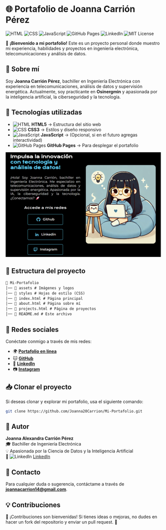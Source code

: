 # 🌐 Portafolio de Joanna Carrión Pérez

![HTML](https://img.shields.io/badge/HTML5-E34F26?style=flat&logo=html5&logoColor=white)
![CSS](https://img.shields.io/badge/CSS3-1572B6?style=flat&logo=css3&logoColor=white)
![JavaScript](https://img.shields.io/badge/JavaScript-F7DF1E?style=flat&logo=javascript&logoColor=black)
![GitHub Pages](https://img.shields.io/badge/GitHub%20Pages-Deployed-181717?style=flat&logo=github)
![LinkedIn](https://img.shields.io/badge/LinkedIn-Joanna%20Carri%C3%B3n%20P%C3%A9rez-blue?style=flat&logo=linkedin)
![MIT License](https://img.shields.io/badge/License-MIT-green.svg)

🚀 **¡Bienvenido a mi portafolio!** Este es un proyecto personal donde muestro mi experiencia, habilidades y proyectos en ingeniería electrónica, telecomunicaciones y análisis de datos.

## 📌 Sobre mí
Soy **Joanna Carrión Pérez**, bachiller en Ingeniería Electrónica con experiencia en telecomunicaciones, análisis de datos y supervisión energética. Actualmente, soy practicante en **Osinergmin** y apasionada por la inteligencia artificial, la ciberseguridad y la tecnología.

## 🎨 Tecnologías utilizadas
- ![HTML](https://img.shields.io/badge/HTML5-E34F26?style=flat&logo=html5&logoColor=white) **HTML5** → Estructura del sitio web
- ![CSS](https://img.shields.io/badge/CSS3-1572B6?style=flat&logo=css3&logoColor=white) **CSS3** → Estilos y diseño responsivo
- ![JavaScript](https://img.shields.io/badge/JavaScript-F7DF1E?style=flat&logo=javascript&logoColor=black) **JavaScript** → (Opcional, si en el futuro agregas interactividad)
- ![GitHub Pages](https://img.shields.io/badge/GitHub%20Pages-Deployed-181717?style=flat&logo=github) **GitHub Pages** → Para desplegar el portafolio

![Vista previa del portafolio](./assets/ImagenPortada.png)

## 📂 Estructura del proyecto
```md
📂 Mi-Portafolio
│── 📂 assets # Imágenes y logos
│── 📂 styles # Hojas de estilo (CSS)
│── 📜 index.html # Página principal
│── 📜 about.html # Página sobre mí
│── 📜 projects.html # Página de proyectos
│── 📜 README.md # Este archivo
```

## 🔗 Redes sociales
Conéctate conmigo a través de mis redes:
- 🌍 **[Portafolio en línea](https://joanna20carrion.github.io/Mi-Portafolio/)**
- 🐱 **[GitHub](https://github.com/Joanna20Carrion)**
- 💼 **[LinkedIn](https://www.linkedin.com/in/joanna-carrion-perez/)**
- 📷 **[Instagram](https://www.instagram.com/joannacarrionperez/)**

## 📥 Clonar el proyecto
Si deseas clonar y explorar mi portafolio, usa el siguiente comando:

```sh
git clone https://github.com/Joanna20Carrion/Mi-Portafolio.git
```

## 👤 Autor
**Joanna Alexandra Carrión Pérez**  
🎓 Bachiller de Ingeniería Electrónica  
💡 Apasionada por la Ciencia de Datos y la Inteligencia Artificial  
🔗 ![LinkedIn](https://img.shields.io/badge/LinkedIn-Joanna%20Carrión%20Pérez-blue?style=flat&logo=linkedin) [LinkedIn](https://www.linkedin.com/in/joanna-carrion-perez/)

## 📩 Contacto
Para cualquier duda o sugerencia, contáctame a través de **joannacarrion14@gmail.com**.

## 💡 Contribuciones
📌 ¡Contribuciones son bienvenidas! Si tienes ideas o mejoras, no dudes en hacer un fork del repositorio y enviar un pull request. 🚀

